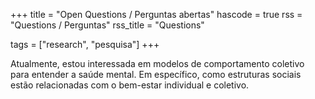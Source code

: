 +++
title = "Open Questions / Perguntas abertas"
hascode = true
rss = "Questions / Perguntas"
rss_title = "Questions"

tags = ["research", "pesquisa"]
+++

Atualmente, estou interessada em modelos de comportamento coletivo para entender a saúde mental.
Em específico, como estruturas sociais estão relacionadas com o bem-estar individual e coletivo.  
